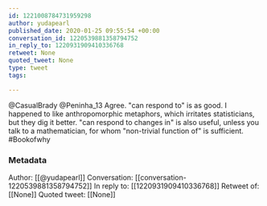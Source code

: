 ```yaml
---
id: 1221008784731959298
author: yudapearl
published_date: 2020-01-25 09:55:54 +00:00
conversation_id: 1220539881358794752
in_reply_to: 1220931909410336768
retweet: None
quoted_tweet: None
type: tweet
tags:

---
```


@CasualBrady @Peninha_13 Agree. "can respond to" is as good. I happened to like anthropomorphic metaphors, which irritates statisticians, but they dig it better. "can respond to changes in" is also useful, unless you talk to a mathematician, for whom "non-trivial function of" is sufficient. #Bookofwhy

### Metadata

Author: [[@yudapearl]]
Conversation: [[conversation-1220539881358794752]]
In reply to: [[1220931909410336768]]
Retweet of: [[None]]
Quoted tweet: [[None]]
